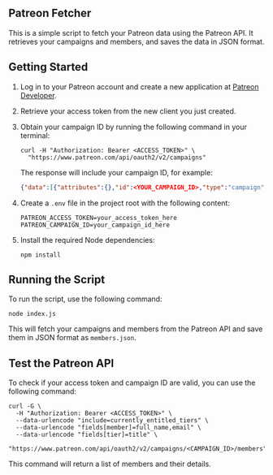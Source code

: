 ## Patreon Fetcher
This is a simple script to fetch your Patreon data using the Patreon API. It retrieves your campaigns and members, and saves the data in JSON format.

## Getting Started
1. Log in to your Patreon account and create a new application at [Patreon Developer](https://www.patreon.com/portal/registration/register-clients).
2. Retrieve your access token from the new client you just created.
3. Obtain your campaign ID by running the following command in your terminal:
   ```
   curl -H "Authorization: Bearer <ACCESS_TOKEN>" \
     "https://www.patreon.com/api/oauth2/v2/campaigns"
   ```
   The response will include your campaign ID, for example:
   ```json
   {"data":[{"attributes":{},"id":<YOUR_CAMPAIGN_ID>,"type":"campaign"}],"meta":{"pagination":{"cursors":{"next":null},"total":1}}}
   ```
4. Create a `.env` file in the project root with the following content:
   ```
   PATREON_ACCESS_TOKEN=your_access_token_here
   PATREON_CAMPAIGN_ID=your_campaign_id_here
   ```
5. Install the required Node dependencies:

    ```
    npm install
    ```   

## Running the Script

To run the script, use the following command:

```
node index.js
```

This will fetch your campaigns and members from the Patreon API and save them in JSON format as `members.json`.

## Test the Patreon API

To check if your access token and campaign ID are valid, you can use the following command:

```
curl -G \
  -H "Authorization: Bearer <ACCESS_TOKEN>" \
  --data-urlencode "include=currently_entitled_tiers" \
  --data-urlencode "fields[member]=full_name,email" \
  --data-urlencode "fields[tier]=title" \
  "https://www.patreon.com/api/oauth2/v2/campaigns/<CAMPAIGN_ID>/members"
```
This command will return a list of members and their details. 